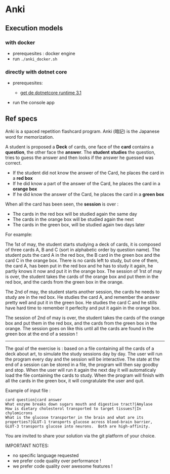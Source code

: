# Anki

## Execution models

### with docker

+ prerequesites : docker engine
+ run `./anki_docker.sh`

### directly with dotnet core

+ prerequesites:
	+ [get de dotnetcore runtime 3.1](https://dotnet.microsoft.com/download/dotnet-core/3.1)

+ run the console app



## Ref specs

Anki is a spaced repetition flashcard program. Anki (暗記) is the Japanese word for memorization.

A student is proposed a **Deck** of cards, one face of the **card** contains a **question**, the other face the **answer**.
The **student** **studies** the question, tries to guess the answer and then looks if the answer he guessed was correct.

- If the student did not know the answer of the Card, he places the card in a **red box**
- If he did know a part of the answer of the Card, he places the card in a **orange box**
- If he did know the answer of the Card, he places the card in a **green box**

When all the card has been seen, the **session** is over : 

- The cards in the red box will be studied again the same day
- The cards in the orange box will be studied again the next
- The cards in the green box, will be studied again two days later

For example:

The 1st of may, the student starts studying a deck of cards, it is composed of three cards A, B and C (sort in alphabetic order by question name).
The student puts the card A in the red box, the B card in the green box and the card C in the orange box.
There is no cards left to study, but one of them, the card A, has been put in the red box and he has to study it again, he partly knows it now and put it in the orange box.
The session of 1rst of may is over, the student takes the cards of the orange box and put them in the red box, and the cards from the green box in the orange.

The 2nd of may, the student starts another session, the cards he needs to study are in the red box. He studies the card A, and remember the answer pretty well and put it in the green box. He studies the card C and he stills have hard time to remember it perfeclty and put it again in the orange box.

The session of 2nd of may is over, the student takes the cards of the orange box and put them in the red box, and the cards from the green box in the orange.
The session goes on like this until all the cards are found in the green box at the end of a session !

---------------

The goal of the exercise is : based on a file containing all the cards of a deck about art, to simulate the study sessions day by day. The user will run the program every day and the session will be interactive. The state at the end of a session can be stored in a file, the program will then say goodby and stop.
When the user will run it again the next day it will automaticaly load the file containing the cards to study.
When the program will finish with all the cards in the green box, it will congratulate the user and quit.

Example of input file :
```csv
card question|card answer
What enzyme breaks down sugars mouth and digestive tract?|Amylase
How is dietary cholesterol transported to target tissues?|In chylomicrons
What is the glucose transporter in the brain and what are its properties?|GLUT-1 transports glucose across blood-brain barrier, GLUT-3 transports glucose into neurons.  Both are high-affinity.
```

You are invited to share your solution via the git platform of your choice.

IMPORTANT NOTES: 
- no specific language requested
- we prefer code quality over performance !
- we prefer code quality over awesome features ! 